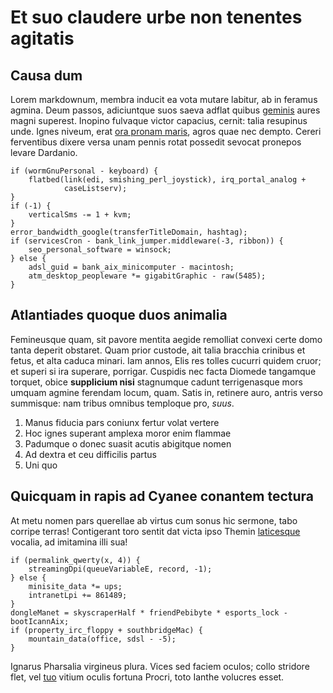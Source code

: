 # Et suo claudere urbe non tenentes agitatis

## Causa dum

Lorem markdownum, membra inducit ea vota mutare labitur, ab in feramus agmina.
Deum passos, adiciuntque suos saeva adflat quibus
[geminis](http://miraculaet.net/sororemamissam) aures magni superest. Inopino
fulvaque victor capacius, cernit: talia resupinus unde. Ignes niveum, erat [ora
pronam maris](http://viae-solum.org/superesse-philomela.aspx), agros quae nec
dempto. Cereri ferventibus dixere versa unam pennis rotat possedit sevocat
pronepos levare Dardanio.

    if (wormGnuPersonal - keyboard) {
        flatbed(link(edi, smishing_perl_joystick), irq_portal_analog +
                caseListserv);
    }
    if (-1) {
        verticalSms -= 1 + kvm;
    }
    error_bandwidth_google(transferTitleDomain, hashtag);
    if (servicesCron - bank_link_jumper.middleware(-3, ribbon)) {
        seo_personal_software = winsock;
    } else {
        adsl_guid = bank_aix_minicomputer - macintosh;
        atm_desktop_peopleware *= gigabitGraphic - raw(5485);
    }

## Atlantiades quoque duos animalia

Femineusque quam, sit pavore mentita aegide remolliat convexi certe domo tanta
deperit obstaret. Quam prior custode, ait talia bracchia crinibus et fetus, et
alta caduca minari. Iam annos, Elis res tolles cucurri quidem cruor; et superi
si ira superare, porrigar. Cuspidis nec facta Diomede tangamque torquet, obice
**supplicium nisi** stagnumque cadunt terrigenasque mors umquam agmine ferendam
locum, quam. Satis in, retinere auro, antris verso summisque: nam tribus omnibus
temploque pro, _suus_.

1. Manus fiducia pars coniunx fertur volat vertere
2. Hoc ignes superant amplexa moror enim flammae
3. Padumque o donec suasit acutis abigitque nomen
4. Ad dextra et ceu difficilis partus
5. Uni quo

## Quicquam in rapis ad Cyanee conantem tectura

At metu nomen pars querellae ab virtus cum sonus hic sermone, tabo corripe
terras! Contigerant toro sentit dat victa ipso Themin
[laticesque](http://pessimaaqua.org/faciesque) vocalia, ad imitamina illi sua!

    if (permalink_qwerty(x, 4)) {
        streamingDpi(queueVariableE, record, -1);
    } else {
        minisite_data *= ups;
        intranetLpi += 861489;
    }
    dongleManet = skyscraperHalf * friendPebibyte * esports_lock - bootIcannAix;
    if (property_irc_floppy + southbridgeMac) {
        mountain_data(office, sdsl - -5);
    }

Ignarus Pharsalia virgineus plura. Vices sed faciem oculos; collo stridore flet,
vel [tuo](http://arcadiae-omnes.org/vix) vitium oculis fortuna Procri, toto
Ianthe volucres esset.
